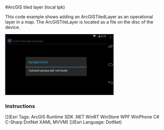 #ArcGIS tiled layer (local tpk)

This code example shows adding an ArcGISTiledLayer as an operational layer in a map. The ArcGISTileLayer is located as a file on the disc of the device.

<img src="ArcGISTiledLayerLocalTPK.jpg" width="350"/>

### Instructions



[](Esri Tags: ArcGIS Runtime SDK .NET WinRT WinStore WPF WinPhone C# C-Sharp DotNet XAML MVVM)
[](Esri Language: DotNet)
